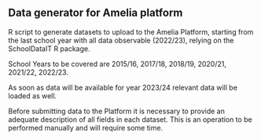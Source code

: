 ## Data generator for Amelia platform

R script to generate datasets to upload to the Amelia Platform, starting from the last school year with all data observable (2022/23), relying on the SchoolDataIT R package.

School Years to be covered are 2015/16, 2017/18, 2018/19, 2020/21, 2021/22, 2022/23.

As soon as data will be available for year 2023/24 relevant data will be loaded as well.

Before submitting data to the Platform it is necessary to provide an adequate description of all fields in each dataset. This is an operation to be performed manually and will require some time. 

